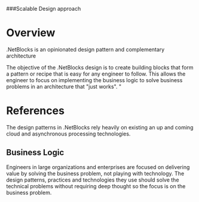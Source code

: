 ﻿###Scalable Design approach
# Overview
.NetBlocks is an opinionated design pattern and complementary architecture


The objective of the .NetBlocks design is to create building blocks that form a pattern or recipe that is easy for any engineer to follow. This allows the engineer to focus on implementing the business logic to solve business problems in an architecture that "just works".
"

# References
The design patterns in .NetBlocks rely heavily on existing an up and coming cloud and asynchronous processing technologies.

## Business Logic
Engineers in large organizations and enterprises are focused on delivering value by solving the business problem, not playing with technology. The design patterns, practices and technologies they use should solve the technical problems without requiring deep thought so the focus is on the business problem.
